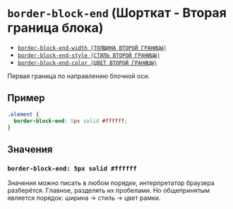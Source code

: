 # `border-block-end` (Шорткат - Вторая граница блока)

- [`border-block-end-width (ТОЛЩИНА ВТОРОЙ ГРАНИЦЫ)`](./border-block-end-width.md)
- [`border-block-end-style (СТИЛЬ ВТОРОЙ ГРАНИЦЫ)`](./border-block-end-style.md)
- [`border-block-end-color (ЦВЕТ ВТОРОЙ ГРАНИЦЫ)`](./border-block-end-color.md)

Первая граница по направлению блочной оси.

## Пример

```css
.element {
  border-block-end: 5px solid #ffffff;
}
```

## Значения

### `border-block-end: 5px solid #ffffff`

Значения можно писать в любом порядке, интерпретатор браузера разберётся. Главное, разделять их пробелами. Но общепринятым является порядок: ширина → стиль → цвет рамки.
